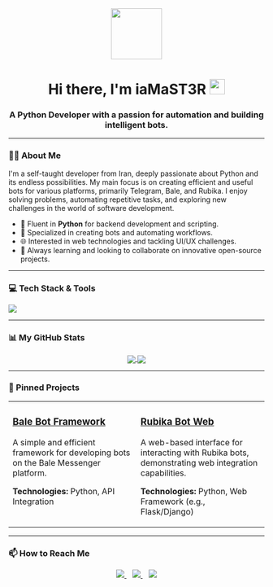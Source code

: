<div id="header" align="center">
  <img src="https://media.giphy.com/media/M9gbBd9hDxicMX1sbt/giphy.gif" width="100"/>
  <h1>
    Hi there, I'm iaMaST3R
    <img src="https://emojis.slackmojis.com/emojis/images/1531849430/4246/blob-sunglasses.gif?1531849430" width="30"/>
  </h1>
  <h3>A Python Developer with a passion for automation and building intelligent bots.</h3>
</div>

---

### 👨‍💻 About Me

I'm a self-taught developer from Iran, deeply passionate about Python and its endless possibilities. My main focus is on creating efficient and useful bots for various platforms, primarily Telegram, Bale, and Rubika. I enjoy solving problems, automating repetitive tasks, and exploring new challenges in the world of software development.

- 🐍 Fluent in **Python** for backend development and scripting.
- 🤖 Specialized in creating bots and automating workflows.
- 🌐 Interested in web technologies and tackling UI/UX challenges.
- 🚀 Always learning and looking to collaborate on innovative open-source projects.

---

### 💻 Tech Stack & Tools

<a>
  <img src="https://skillicons.dev/icons?i=python,javascript,django,flask,git,vscode,docker,bash,linux" />
</a>

---

### 📊 My GitHub Stats

<p align="center">
  <a href="https://github.com/anuraghazra/github-readme-stats">
    <img align="center" src="https://github-readme-stats.vercel.app/api?username=iaMaST3R&show_icons=true&theme=tokyonight&hide_border=true&include_all_commits=true&count_private=true" />
  </a>
  <a href="https://github.com/anuraghazra/github-readme-stats">
    <img align="center" src="https://github-readme-stats.vercel.app/api/top-langs/?username=iaMaST3R&layout=compact&theme=tokyonight&hide_border=true&langs_count=8" />
  </a>
</p>

---

### 📌 Pinned Projects

<table align="center">
  <tr>
    <td valign="top" width="50%">
      <h3><a href="https://github.com/iaMaST3R/Bale-BOT">Bale Bot Framework</a></h3>
      <p>A simple and efficient framework for developing bots on the Bale Messenger platform.</p>
      <p><strong>Technologies:</strong> Python, API Integration</p>
    </td>
    <td valign="top" width="50%">
      <h3><a href="https://github.com/iaMaST3R/rubika-bot-web">Rubika Bot Web</a></h3>
      <p>A web-based interface for interacting with Rubika bots, demonstrating web integration capabilities.</p>
      <p><strong>Technologies:</strong> Python, Web Framework (e.g., Flask/Django)</p>
    </td>
  </tr>
</table>

---

### 📫 How to Reach Me

<p align="center">
  <a href="mailto:YOUR_EMAIL@gmail.com">
    <img src="https://skillicons.dev/icons?i=gmail" />
  </a>
  &nbsp;&nbsp;
  <a href="https://t.me/YOUR_TELEGRAM_USERNAME">
    <img src="https://skillicons.dev/icons?i=telegram" />
  </a>
  &nbsp;&nbsp;
  <a href="https://www.linkedin.com/in/YOUR_LINKEDIN_PROFILE/">
    <img src="https://skillicons.dev/icons?i=linkedin" />
  </a>
</p>
